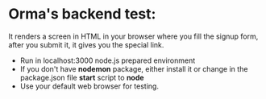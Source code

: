 
# Orma's backend test:

It renders a screen in HTML in your browser where you fill the signup form, after you submit it, it gives you the special link.

* Run in localhost:3000 node.js prepared environment
* If you don't have **nodemon** package, either install it or change in the package.json file **start** script to **node**
* Use your default web browser for testing.
